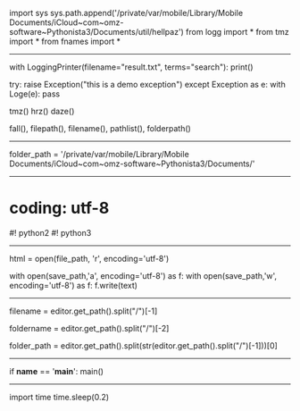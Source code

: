 import sys
sys.path.append('/private/var/mobile/Library/Mobile Documents/iCloud~com~omz-software~Pythonista3/Documents/util/hellpaz')
from logg import *
from tmz import *
from fnames import *

__________________________________________________

with LoggingPrinter(filename="result.txt", terms="search"):
	print()

try:
	raise Exception("this is a demo exception")
except Exception as e:
	with Loge(e):
		pass

tmz()
hrz()
daze()

fall(), filepath(), filename(), pathlist(), folderpath()

__________________________________________________

folder_path = '/private/var/mobile/Library/Mobile Documents/iCloud~com~omz-software~Pythonista3/Documents/'


__________________________________________________

# coding: utf-8

#! python2
#! python3

__________________________________________________

html = open(file_path, 'r', encoding='utf-8')

with open(save_path,'a', encoding='utf-8') as f:
with open(save_path,'w', encoding='utf-8') as f:
		f.write(text)

__________________________________________________

filename = editor.get_path().split("/")[-1]

foldername = editor.get_path().split("/")[-2]

folder_path = editor.get_path().split(str(editor.get_path().split("/")[-1]))[0]

__________________________________________________

if __name__ == '__main__':
	main()
	
	
__________________________________________________
	
import time
time.sleep(0.2)
	
	
